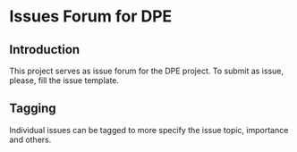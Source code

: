 # Issues Forum for DPE 


## Introduction

This project serves as issue forum for the DPE project. To submit as issue, please, fill the issue template.

## Tagging

Individual issues can be tagged to more specify the issue topic, importance and others.